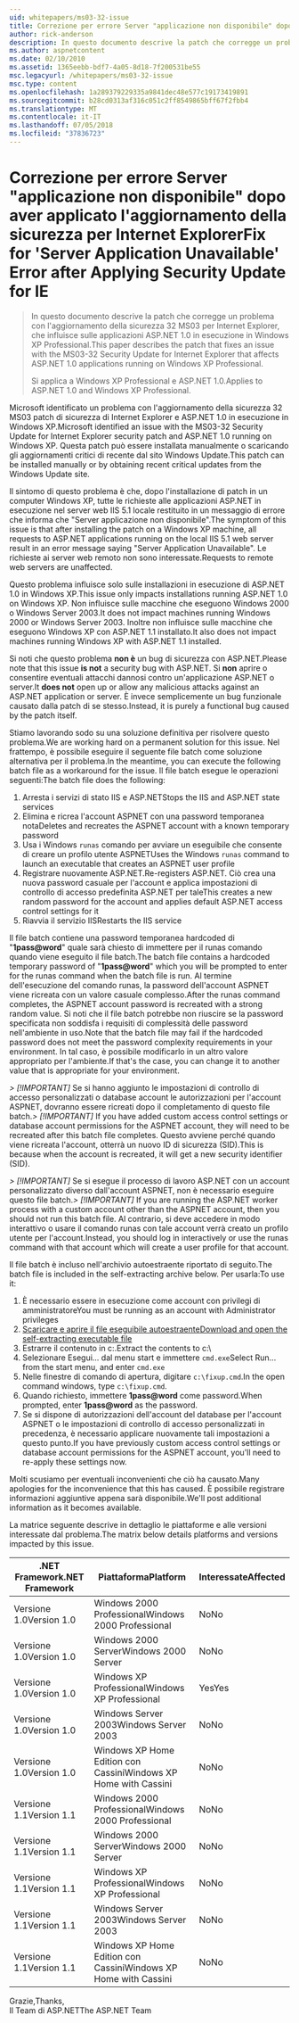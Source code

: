 ```yaml
---
uid: whitepapers/ms03-32-issue
title: Correzione per errore Server "applicazione non disponibile" dopo aver applicato l'aggiornamento della sicurezza per IE | Microsoft Docs
author: rick-anderson
description: In questo documento descrive la patch che corregge un problema con l'aggiornamento della sicurezza 32 MS03 per Internet Explorer, che influisce sulle applicazioni ASP.NET 1.0 in esecuzione nell'elemento di lavoro...
ms.author: aspnetcontent
ms.date: 02/10/2010
ms.assetid: 1365eebb-bdf7-4a05-8d18-7f200531be55
msc.legacyurl: /whitepapers/ms03-32-issue
msc.type: content
ms.openlocfilehash: 1a289379229335a9841dec48e577c19173419891
ms.sourcegitcommit: b28cd0313af316c051c2ff8549865bff67f2fbb4
ms.translationtype: MT
ms.contentlocale: it-IT
ms.lasthandoff: 07/05/2018
ms.locfileid: "37836723"
---
```

<a name="fix-for-server-application-unavailable-error-after-applying-security-update-for-ie"></a><span data-ttu-id="65807-103">Correzione per errore Server "applicazione non disponibile" dopo aver applicato l'aggiornamento della sicurezza per Internet Explorer</span><span class="sxs-lookup"><span data-stu-id="65807-103">Fix for 'Server Application Unavailable' Error after Applying Security Update for IE</span></span>
====================
> <span data-ttu-id="65807-104">In questo documento descrive la patch che corregge un problema con l'aggiornamento della sicurezza 32 MS03 per Internet Explorer, che influisce sulle applicazioni ASP.NET 1.0 in esecuzione in Windows XP Professional.</span><span class="sxs-lookup"><span data-stu-id="65807-104">This paper describes the patch that fixes an issue with the MS03-32 Security Update for Internet Explorer that affects ASP.NET 1.0 applications running on Windows XP Professional.</span></span>
> 
> <span data-ttu-id="65807-105">Si applica a Windows XP Professional e ASP.NET 1.0.</span><span class="sxs-lookup"><span data-stu-id="65807-105">Applies to ASP.NET 1.0 and Windows XP Professional.</span></span>


<span data-ttu-id="65807-106">Microsoft identificato un problema con l'aggiornamento della sicurezza 32 MS03 patch di sicurezza di Internet Explorer e ASP.NET 1.0 in esecuzione in Windows XP.</span><span class="sxs-lookup"><span data-stu-id="65807-106">Microsoft identified an issue with the MS03-32 Security Update for Internet Explorer security patch and ASP.NET 1.0 running on Windows XP.</span></span> <span data-ttu-id="65807-107">Questa patch può essere installata manualmente o scaricando gli aggiornamenti critici di recente dal sito Windows Update.</span><span class="sxs-lookup"><span data-stu-id="65807-107">This patch can be installed manually or by obtaining recent critical updates from the Windows Update site.</span></span>

<span data-ttu-id="65807-108">Il sintomo di questo problema è che, dopo l'installazione di patch in un computer Windows XP, tutte le richieste alle applicazioni ASP.NET in esecuzione nel server web IIS 5.1 locale restituito in un messaggio di errore che informa che "Server applicazione non disponibile".</span><span class="sxs-lookup"><span data-stu-id="65807-108">The symptom of this issue is that after installing the patch on a Windows XP machine, all requests to ASP.NET applications running on the local IIS 5.1 web server result in an error message saying "Server Application Unavailable".</span></span> <span data-ttu-id="65807-109">Le richieste ai server web remoto non sono interessate.</span><span class="sxs-lookup"><span data-stu-id="65807-109">Requests to remote web servers are unaffected.</span></span>

<span data-ttu-id="65807-110">Questo problema influisce solo sulle installazioni in esecuzione di ASP.NET 1.0 in Windows XP.</span><span class="sxs-lookup"><span data-stu-id="65807-110">This issue only impacts installations running ASP.NET 1.0 on Windows XP.</span></span> <span data-ttu-id="65807-111">Non influisce sulle macchine che eseguono Windows 2000 o Windows Server 2003.</span><span class="sxs-lookup"><span data-stu-id="65807-111">It does not impact machines running Windows 2000 or Windows Server 2003.</span></span> <span data-ttu-id="65807-112">Inoltre non influisce sulle macchine che eseguono Windows XP con ASP.NET 1.1 installato.</span><span class="sxs-lookup"><span data-stu-id="65807-112">It also does not impact machines running Windows XP with ASP.NET 1.1 installed.</span></span>

<span data-ttu-id="65807-113">Si noti che questo problema **non è** un bug di sicurezza con ASP.NET.</span><span class="sxs-lookup"><span data-stu-id="65807-113">Please note that this issue **is not** a security bug with ASP.NET.</span></span> <span data-ttu-id="65807-114">Si **non** aprire o consentire eventuali attacchi dannosi contro un'applicazione ASP.NET o server.</span><span class="sxs-lookup"><span data-stu-id="65807-114">It **does not** open up or allow any malicious attacks against an ASP.NET application or server.</span></span> <span data-ttu-id="65807-115">È invece semplicemente un bug funzionale causato dalla patch di se stesso.</span><span class="sxs-lookup"><span data-stu-id="65807-115">Instead, it is purely a functional bug caused by the patch itself.</span></span>

<span data-ttu-id="65807-116">Stiamo lavorando sodo su una soluzione definitiva per risolvere questo problema.</span><span class="sxs-lookup"><span data-stu-id="65807-116">We are working hard on a permanent solution for this issue.</span></span> <span data-ttu-id="65807-117">Nel frattempo, è possibile eseguire il seguente file batch come soluzione alternativa per il problema.</span><span class="sxs-lookup"><span data-stu-id="65807-117">In the meantime, you can execute the following batch file as a workaround for the issue.</span></span> <span data-ttu-id="65807-118">Il file batch esegue le operazioni seguenti:</span><span class="sxs-lookup"><span data-stu-id="65807-118">The batch file does the following:</span></span>

1. <span data-ttu-id="65807-119">Arresta i servizi di stato IIS e ASP.NET</span><span class="sxs-lookup"><span data-stu-id="65807-119">Stops the IIS and ASP.NET state services</span></span>
2. <span data-ttu-id="65807-120">Elimina e ricrea l'account ASPNET con una password temporanea nota</span><span class="sxs-lookup"><span data-stu-id="65807-120">Deletes and recreates the ASPNET account with a known temporary password</span></span>
3. <span data-ttu-id="65807-121">Usa i Windows `runas` comando per avviare un eseguibile che consente di creare un profilo utente ASPNET</span><span class="sxs-lookup"><span data-stu-id="65807-121">Uses the Windows `runas` command to launch an executable that creates an ASPNET user profile</span></span>
4. <span data-ttu-id="65807-122">Registrare nuovamente ASP.NET.</span><span class="sxs-lookup"><span data-stu-id="65807-122">Re-registers ASP.NET.</span></span> <span data-ttu-id="65807-123">Ciò crea una nuova password casuale per l'account e applica impostazioni di controllo di accesso predefinita ASP.NET per tale</span><span class="sxs-lookup"><span data-stu-id="65807-123">This creates a new random password for the account and applies default ASP.NET access control settings for it</span></span>
5. <span data-ttu-id="65807-124">Riavvia il servizio IIS</span><span class="sxs-lookup"><span data-stu-id="65807-124">Restarts the IIS service</span></span>

<span data-ttu-id="65807-125">Il file batch contiene una password temporanea hardcoded di "<strong>1pass@word</strong>" quale sarà chiesto di immettere per il runas comando quando viene eseguito il file batch.</span><span class="sxs-lookup"><span data-stu-id="65807-125">The batch file contains a hardcoded temporary password of "<strong>1pass@word</strong>" which you will be prompted to enter for the runas command when the batch file is run.</span></span> <span data-ttu-id="65807-126">Al termine dell'esecuzione del comando runas, la password dell'account ASPNET viene ricreata con un valore casuale complesso.</span><span class="sxs-lookup"><span data-stu-id="65807-126">After the runas command completes, the ASPNET account password is recreated with a strong random value.</span></span> <span data-ttu-id="65807-127">Si noti che il file batch potrebbe non riuscire se la password specificata non soddisfa i requisiti di complessità delle password nell'ambiente in uso.</span><span class="sxs-lookup"><span data-stu-id="65807-127">Note that the batch file may fail if the hardcoded password does not meet the password complexity requirements in your environment.</span></span> <span data-ttu-id="65807-128">In tal caso, è possibile modificarlo in un altro valore appropriato per l'ambiente.</span><span class="sxs-lookup"><span data-stu-id="65807-128">If that's the case, you can change it to another value that is appropriate for your environment.</span></span>

<span data-ttu-id="65807-129">*> [!IMPORTANT]* Se si hanno aggiunto le impostazioni di controllo di accesso personalizzati o database account le autorizzazioni per l'account ASPNET, dovranno essere ricreati dopo il completamento di questo file batch.</span><span class="sxs-lookup"><span data-stu-id="65807-129">*> [!IMPORTANT]* If you have added custom access control settings or database account permissions for the ASPNET account, they will need to be recreated after this batch file completes.</span></span> <span data-ttu-id="65807-130">Questo avviene perché quando viene ricreata l'account, otterrà un nuovo ID di sicurezza (SID).</span><span class="sxs-lookup"><span data-stu-id="65807-130">This is because when the account is recreated, it will get a new security identifier (SID).</span></span>

<span data-ttu-id="65807-131">*> [!IMPORTANT]* Se si esegue il processo di lavoro ASP.NET con un account personalizzato diverso dall'account ASPNET, non è necessario eseguire questo file batch.</span><span class="sxs-lookup"><span data-stu-id="65807-131">*> [!IMPORTANT]* If you are running the ASP.NET worker process with a custom account other than the ASPNET account, then you should not run this batch file.</span></span> <span data-ttu-id="65807-132">Al contrario, si deve accedere in modo interattivo o usare il comando runas con tale account verrà creato un profilo utente per l'account.</span><span class="sxs-lookup"><span data-stu-id="65807-132">Instead, you should log in interactively or use the runas command with that account which will create a user profile for that account.</span></span>

<span data-ttu-id="65807-133">Il file batch è incluso nell'archivio autoestraente riportato di seguito.</span><span class="sxs-lookup"><span data-stu-id="65807-133">The batch file is included in the self-extracting archive below.</span></span> <span data-ttu-id="65807-134">Per usarla:</span><span class="sxs-lookup"><span data-stu-id="65807-134">To use it:</span></span>

1. <span data-ttu-id="65807-135">È necessario essere in esecuzione come account con privilegi di amministratore</span><span class="sxs-lookup"><span data-stu-id="65807-135">You must be running as an account with Administrator privileges</span></span>
2. [<span data-ttu-id="65807-136">Scaricare e aprire il file eseguibile autoestraente</span><span class="sxs-lookup"><span data-stu-id="65807-136">Download and open the self-extracting executable file</span></span>](ms03-32-issue/_static/fixup1.exe)
3. <span data-ttu-id="65807-137">Estrarre il contenuto in c:\.</span><span class="sxs-lookup"><span data-stu-id="65807-137">Extract the contents to c:\\</span></span>
4. <span data-ttu-id="65807-138">Selezionare Esegui... dal menu start e immettere `cmd.exe`</span><span class="sxs-lookup"><span data-stu-id="65807-138">Select Run... from the start menu, and enter `cmd.exe`</span></span>
5. <span data-ttu-id="65807-139">Nelle finestre di comando di apertura, digitare `c:\fixup.cmd`.</span><span class="sxs-lookup"><span data-stu-id="65807-139">In the open command windows, type `c:\fixup.cmd`.</span></span>
6. <span data-ttu-id="65807-140">Quando richiesto, immettere <strong>1pass@word</strong> come password.</span><span class="sxs-lookup"><span data-stu-id="65807-140">When prompted, enter <strong>1pass@word</strong> as the password.</span></span>
7. <span data-ttu-id="65807-141">Se si dispone di autorizzazioni dell'account del database per l'account ASPNET o le impostazioni di controllo di accesso personalizzati in precedenza, è necessario applicare nuovamente tali impostazioni a questo punto.</span><span class="sxs-lookup"><span data-stu-id="65807-141">If you have previously custom access control settings or database account permissions for the ASPNET account, you'll need to re-apply these settings now.</span></span>

<span data-ttu-id="65807-142">Molti scusiamo per eventuali inconvenienti che ciò ha causato.</span><span class="sxs-lookup"><span data-stu-id="65807-142">Many apologies for the inconvenience that this has caused.</span></span> <span data-ttu-id="65807-143">È possibile registrare informazioni aggiuntive appena sarà disponibile.</span><span class="sxs-lookup"><span data-stu-id="65807-143">We'll post additional information as it becomes available.</span></span>

<span data-ttu-id="65807-144">La matrice seguente descrive in dettaglio le piattaforme e alle versioni interessate dal problema.</span><span class="sxs-lookup"><span data-stu-id="65807-144">The matrix below details platforms and versions impacted by this issue.</span></span>

| <span data-ttu-id="65807-145">.NET Framework</span><span class="sxs-lookup"><span data-stu-id="65807-145">.NET Framework</span></span> | <span data-ttu-id="65807-146">Piattaforma</span><span class="sxs-lookup"><span data-stu-id="65807-146">Platform</span></span> | <span data-ttu-id="65807-147">Interessate</span><span class="sxs-lookup"><span data-stu-id="65807-147">Affected</span></span> |
| --- | --- | --- |
| <span data-ttu-id="65807-148">Versione 1.0</span><span class="sxs-lookup"><span data-stu-id="65807-148">Version 1.0</span></span> | <span data-ttu-id="65807-149">Windows 2000 Professional</span><span class="sxs-lookup"><span data-stu-id="65807-149">Windows 2000 Professional</span></span> | <span data-ttu-id="65807-150">No</span><span class="sxs-lookup"><span data-stu-id="65807-150">No</span></span> |
| <span data-ttu-id="65807-151">Versione 1.0</span><span class="sxs-lookup"><span data-stu-id="65807-151">Version 1.0</span></span> | <span data-ttu-id="65807-152">Windows 2000 Server</span><span class="sxs-lookup"><span data-stu-id="65807-152">Windows 2000 Server</span></span> | <span data-ttu-id="65807-153">No</span><span class="sxs-lookup"><span data-stu-id="65807-153">No</span></span> |
| <span data-ttu-id="65807-154">Versione 1.0</span><span class="sxs-lookup"><span data-stu-id="65807-154">Version 1.0</span></span> | <span data-ttu-id="65807-155">Windows XP Professional</span><span class="sxs-lookup"><span data-stu-id="65807-155">Windows XP Professional</span></span> | <span data-ttu-id="65807-156">Yes</span><span class="sxs-lookup"><span data-stu-id="65807-156">Yes</span></span> |
| <span data-ttu-id="65807-157">Versione 1.0</span><span class="sxs-lookup"><span data-stu-id="65807-157">Version 1.0</span></span> | <span data-ttu-id="65807-158">Windows Server 2003</span><span class="sxs-lookup"><span data-stu-id="65807-158">Windows Server 2003</span></span> | <span data-ttu-id="65807-159">No</span><span class="sxs-lookup"><span data-stu-id="65807-159">No</span></span> |
| <span data-ttu-id="65807-160">Versione 1.0</span><span class="sxs-lookup"><span data-stu-id="65807-160">Version 1.0</span></span> | <span data-ttu-id="65807-161">Windows XP Home Edition con Cassini</span><span class="sxs-lookup"><span data-stu-id="65807-161">Windows XP Home with Cassini</span></span> | <span data-ttu-id="65807-162">No</span><span class="sxs-lookup"><span data-stu-id="65807-162">No</span></span> |
| <span data-ttu-id="65807-163">Versione 1.1</span><span class="sxs-lookup"><span data-stu-id="65807-163">Version 1.1</span></span> | <span data-ttu-id="65807-164">Windows 2000 Professional</span><span class="sxs-lookup"><span data-stu-id="65807-164">Windows 2000 Professional</span></span> | <span data-ttu-id="65807-165">No</span><span class="sxs-lookup"><span data-stu-id="65807-165">No</span></span> |
| <span data-ttu-id="65807-166">Versione 1.1</span><span class="sxs-lookup"><span data-stu-id="65807-166">Version 1.1</span></span> | <span data-ttu-id="65807-167">Windows 2000 Server</span><span class="sxs-lookup"><span data-stu-id="65807-167">Windows 2000 Server</span></span> | <span data-ttu-id="65807-168">No</span><span class="sxs-lookup"><span data-stu-id="65807-168">No</span></span> |
| <span data-ttu-id="65807-169">Versione 1.1</span><span class="sxs-lookup"><span data-stu-id="65807-169">Version 1.1</span></span> | <span data-ttu-id="65807-170">Windows XP Professional</span><span class="sxs-lookup"><span data-stu-id="65807-170">Windows XP Professional</span></span> | <span data-ttu-id="65807-171">No</span><span class="sxs-lookup"><span data-stu-id="65807-171">No</span></span> |
| <span data-ttu-id="65807-172">Versione 1.1</span><span class="sxs-lookup"><span data-stu-id="65807-172">Version 1.1</span></span> | <span data-ttu-id="65807-173">Windows Server 2003</span><span class="sxs-lookup"><span data-stu-id="65807-173">Windows Server 2003</span></span> | <span data-ttu-id="65807-174">No</span><span class="sxs-lookup"><span data-stu-id="65807-174">No</span></span> |
| <span data-ttu-id="65807-175">Versione 1.1</span><span class="sxs-lookup"><span data-stu-id="65807-175">Version 1.1</span></span> | <span data-ttu-id="65807-176">Windows XP Home Edition con Cassini</span><span class="sxs-lookup"><span data-stu-id="65807-176">Windows XP Home with Cassini</span></span> | <span data-ttu-id="65807-177">No</span><span class="sxs-lookup"><span data-stu-id="65807-177">No</span></span> |

<span data-ttu-id="65807-178">Grazie,</span><span class="sxs-lookup"><span data-stu-id="65807-178">Thanks,</span></span>   
 <span data-ttu-id="65807-179">Il Team di ASP.NET</span><span class="sxs-lookup"><span data-stu-id="65807-179">The ASP.NET Team</span></span>
